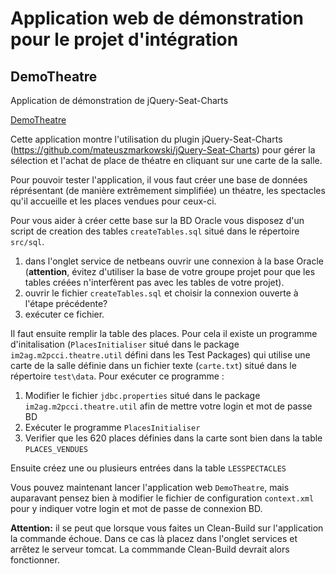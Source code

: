 ﻿# Application web de démonstration pour le projet d'intégration

## DemoTheatre
Application de démonstration de jQuery-Seat-Charts

[DemoTheatre](DemoTheatre/README.md)

Cette application montre l'utilisation du plugin jQuery-Seat-Charts (https://github.com/mateuszmarkowski/jQuery-Seat-Charts) pour gérer la 
sélection et l'achat de place de théatre en cliquant sur une carte de la salle.

Pour pouvoir tester l'application, il vous faut créer une base de données réprésentant (de manière extrêmement simplifiée) un théatre,
les spectacles qu'il accueille et les places vendues pour ceux-ci.

Pour vous aider à créer cette base sur la BD Oracle vous disposez d'un script de creation des tables `createTables.sql` situé dans le répertoire 
`src/sql`.

1. dans l'onglet service de netbeans ouvrir une connexion à la base Oracle (**attention**, évitez d'utiliser la base de votre groupe
projet pour que les tables créées n'interfèrent pas avec les tables de votre projet).
1. ouvrir le fichier `createTables.sql` et choisir la connexion ouverte à l'étape précédente?
1. exécuter ce fichier.


Il faut ensuite remplir la table des places. Pour cela il existe un programme d'initalisation (`PlacesInitialiser` situé dans le package  `im2ag.m2pcci.theatre.util` défini dans les Test Packages) qui utilise une carte de la salle définie 
dans un fichier texte (`carte.txt`) situé dans le répertoire `test\data`. Pour exécuter ce programme :

1. Modifier le fichier `jdbc.properties` situé dans le package `im2ag.m2pcci.theatre.util` afin de mettre votre login et mot de passe BD
1. Exécuter le programme `PlacesInitialiser`
1. Verifier que les 620 places définies dans la carte sont bien dans la table `PLACES_VENDUES`

Ensuite créez une ou plusieurs entrées dans la table `LESSPECTACLES`

Vous pouvez maintenant lancer l'application web `DemoTheatre`, mais auparavant pensez bien à modifier le fichier de
configuration `context.xml` pour y indiquer votre login et mot de passe de connexion BD.

**Attention:** il se peut que lorsque vous faites un Clean-Build sur l'application la commande échoue. Dans ce cas là placez dans l'onglet services et arrêtez le serveur tomcat. La commmande Clean-Build devrait alors fonctionner.



